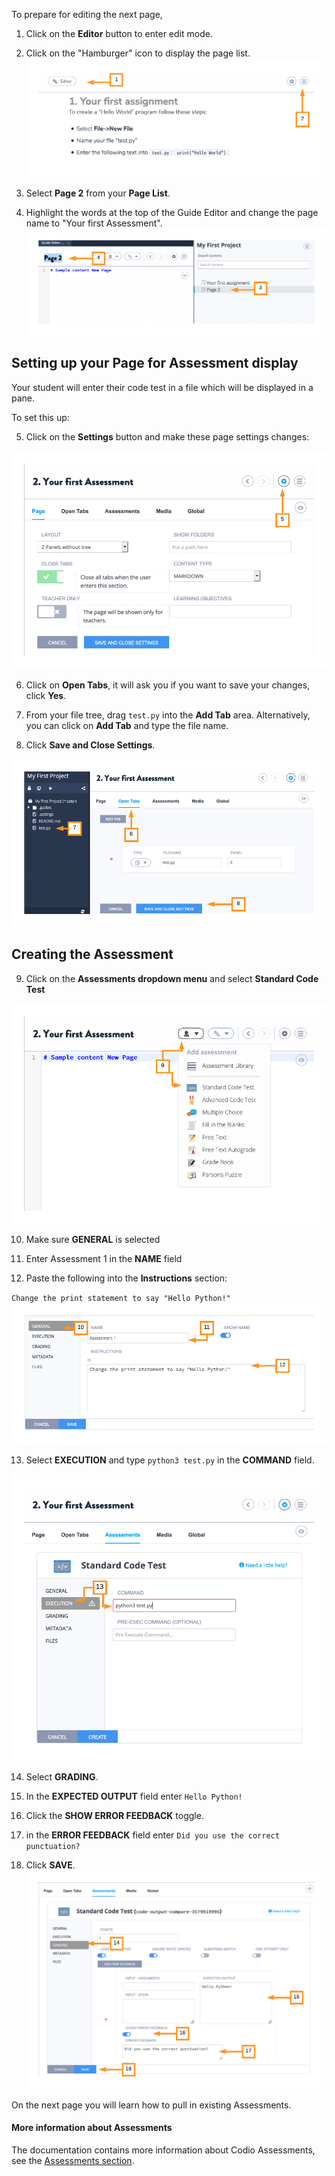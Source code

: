 To prepare for editing the next page,

1. Click on the **Editor** button to enter edit mode.

2. Click on the "Hamburger" icon to display the page list.
![.guides/img/editPageTwo](.guides/img/editPageTwo.png)

3. Select **Page 2** from your **Page List**. 

4. Highlight the words at the top of the Guide Editor and change the page name to "Your first Assessment".
![.guides/img/pageTwo](.guides/img/pageTwo.png)

## Setting up your Page for Assessment display
Your student will enter their code test in a file which will be displayed in a pane. 

To set this up: 

5. Click on the **Settings** button and make these page settings changes:


![.guides/img/pageSettings](.guides/img/pageSettings.png)

6. Click on **Open Tabs**, it will ask you if you want to save your changes, click **Yes**. 

7. From your file tree, drag `test.py` into the **Add Tab** area. Alternatively, you can click on **Add Tab** and type the file name.

8. Click **Save and Close Settings**.

![.guides/img/openTabs](.guides/img/openTabs.png)

## Creating the Assessment
9. Click on the **Assessments dropdown menu** and select **Standard Code Test**

![.guides/img/assessmentDropdown](.guides/img/assessmentDropdown.png)

10. Make sure **GENERAL** is selected

11. Enter Assessment 1 in the **NAME** field

12. Paste the following into the **Instructions** section:

`Change the print statement to say "Hello Python!"`
![.guides/img/generalAssessment](.guides/img/generalAssessment.png)

13. Select **EXECUTION** and type `python3 test.py` in the **COMMAND** field.

![.guides/img/executionAssessment](.guides/img/executionAssessment.png)


14. Select **GRADING**.

15. In the **EXPECTED OUTPUT** field enter `Hello Python!` 

16. Click the **SHOW ERROR FEEDBACK** toggle.

17. in the **ERROR FEEDBACK** field enter `Did you use the correct punctuation?` 

18. Click **SAVE**.
![.guides/img/gradingAssessment](.guides/img/gradingAssessment.png)

On the next page you will learn how to pull in existing Assessments. 

#### More information about Assessments
The documentation contains more information about Codio Assessments, see the  [Assessments section](https://codio.com/docs/content/authoring/assessments/).
